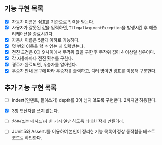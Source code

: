 ## 기능 구현 목록
 - [x] 자동차 이름은 쉼표를 기준으로 입력을 받는다.
 - [x] 사용자가 잘못된 값을 입력하면, `IllegalArgumentException`을 발생시킨 후 애플리케이션을 종료시킨다.
 - [x] 자동차 이름은 5글자 이하로 가능하다.
 - [x] 몇 번의 이동을 할 수 있는 지 입력받는다.
 - [x] 전진 조건은 0과 9 사이에서 무작위 값을 구한 후 무작위 값이 4 이상일 경우이다.
 - [x] 각 자동차마다 전진 횟수를 구한다.
 - [x] 경주가 완료되면, 우승자를 알아낸다.
 - [x] 우승자 안내 문구에 따라 우승자를 출력하고, 여러 명이면 쉼표를 이용해 구분한다.

## 추가 기능 구현 목록
 - [ ] indent(인덴트, 들여쓰기) depth를 3이 넘지 않도록 구현한다. 2까지만 허용한다.
 - [x] 3항 연산자를 쓰지 않는다.
 - [ ] 함수(또는 메서드)가 한 가지 일만 하도록 최대한 작게 만들어라.
 - [ ] JUnit 5와 AssertJ를 이용하여 본인이 정리한 기능 목록이 정상 동작함을 테스트 코드로 확인한다.

